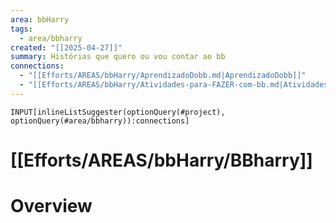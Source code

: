 ```yaml
---
area: bbHarry
tags:
  - area/bbharry
created: "[[2025-04-27]]"
summary: Histórias que quero ou vou contar ao bb
connections:
  - "[[Efforts/AREAS/bbHarry/AprendizadoDobb.md|AprendizadoDobb]]"
  - "[[Efforts/AREAS/bbHarry/Atividades-para-FAZER-com-bb.md|Atividades-para-FAZER-com-bb]]"
---
```


`INPUT[inlineListSuggester(optionQuery(#project), optionQuery(#area/bbharry)):connections]` 
# [[Efforts/AREAS/bbHarry/BBharry]] 

# Overview




